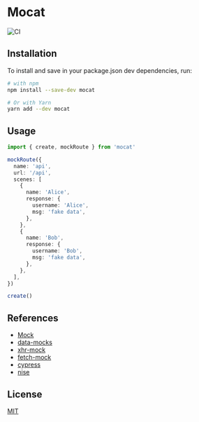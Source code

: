 # Mocat

![CI](https://github.com/lawvs/mocat/workflows/CI/badge.svg)

## Installation

To install and save in your package.json dev dependencies, run:

```sh
# with npm
npm install --save-dev mocat

# Or with Yarn
yarn add --dev mocat
```

## Usage

```ts
import { create, mockRoute } from 'mocat'

mockRoute({
  name: 'api',
  url: '/api',
  scenes: [
    {
      name: 'Alice',
      response: {
        username: 'Alice',
        msg: 'fake data',
      },
    },
    {
      name: 'Bob',
      response: {
        username: 'Bob',
        msg: 'fake data',
      },
    },
  ],
})

create()
```

## References

- [Mock](https://github.com/nuysoft/Mock)
- [data-mocks](https://github.com/ovotech/data-mocks)
- [xhr-mock](https://github.com/jameslnewell/xhr-mock)
- [fetch-mock](https://github.com/wheresrhys/fetch-mock)
- [cypress](https://github.com/cypress-io/cypress)
- [nise](https://github.com/sinonjs/nise)

## License

[MIT](LICENCE)
